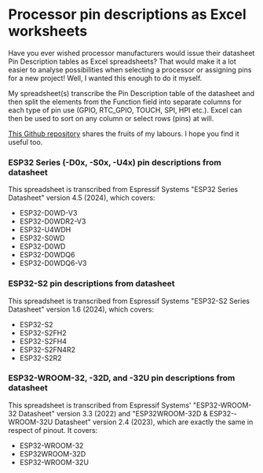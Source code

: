 # Processor pin descriptions as Excel worksheets

Have you ever wished processor manufacturers would issue their datasheet Pin Description tables as Excel spreadsheets? That would make it a lot easier to analyse possibilities when selecting a processor or assigning pins for a new project! 
Well, I wanted this enough to do it myself. 

My spreadsheet(s) transcribe the Pin Description table of the datasheet and then split the elements from the Function field into separate columns for each type of pin use (GPIO, RTC_GPIO, TOUCH, SPI, HPI etc.). Excel can then be used to sort on any column or select rows (pins) at will. 

[This Github repository](https://github.com/AndySymons/Processor-datasheet-pin-descriptions-as-Excel-spreadsheets/tree/main) shares the fruits of my labours. I hope you find it useful too. 

### ESP32 Series (-D0x, -S0x, -U4x) pin descriptions from datasheet
This spreadsheet is transcribed from Espressif Systems "ESP32 Series Datasheet" version 4.5 (2024), which covers:  
- ESP32-D0WD-V3
- ESP32-D0WDR2-V3
- ESP32-U4WDH
- ESP32-S0WD
- ESP32-D0WD
- ESP32-D0WDQ6
- ESP32-D0WDQ6-V3  

### ESP32-S2 pin descriptions from datasheet
This spreadsheet is transcribed from Espressif Systems "ESP32-S2 Series Datasheet" version 1.6 (2024), which covers:
- ESP32-S2
- ESP32-S2FH2
- ESP32-S2FH4
- ESP32-S2FN4R2
- ESP32-S2R2

### ESP32-WROOM-32, -32D, and -32U pin descriptions from datasheet
This spreadsheet is transcribed from Espressif Systems' "ESP32-WROOM-32 Datasheet" version 3.3 (2022) and "ESP32­WROOM-­32D & ESP32-­WROOM­-32U Datasheet" version 2.4 (2023), which are exactly the same in respect of pinout. It covers:
- ESP32-WROOM-32
- ESP32­WROOM-­32D
- ESP32-­WROOM­-32U

